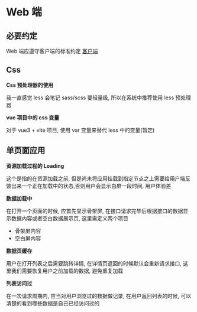 # Web 端

## 必要约定

Web 端应遵守客户端的标准约定 [客户端](./client.md)

## Css

**Css 预处理器的使用**

我一直感觉 less 会笔记 sass/scss 要轻量级, 所以在系统中推荐使用 less 预处理器

**vue 项目中的 css 变量**

对于 vue3 + vite 项目, 使用 var 变量来替代 less 中的变量(暂定)

## 单页面应用

**资源加载过程的 Loading**

这个是指的在资源加载之前, 但是尚未将应用挂载到指定节点之上需要给用户端反馈出来一个正在加载中的状态,否则用户会显示白屏一段时间, 用户体验差

**数据加载中**

在打开一个页面的时候, 应首先显示骨架屏, 在接口请求完毕后根据接口的数据显示数据内容或者空白数据展示页, 这里需定义两个项目

-   骨架屏内容
-   空白屏内容

**数据页缓存**

用户在打开列表之后需要跳转详情, 在详情页返回的时候默认会重新请求接口, 这里我们需要恢复用户之前加载的数据, 避免重复加载

**列表访问过**

在一次请求周期内, 应当对用户浏览过的数据做记录, 在用户返回列表的时候, 可以清楚的看到哪些数据是自己已经访问过的
